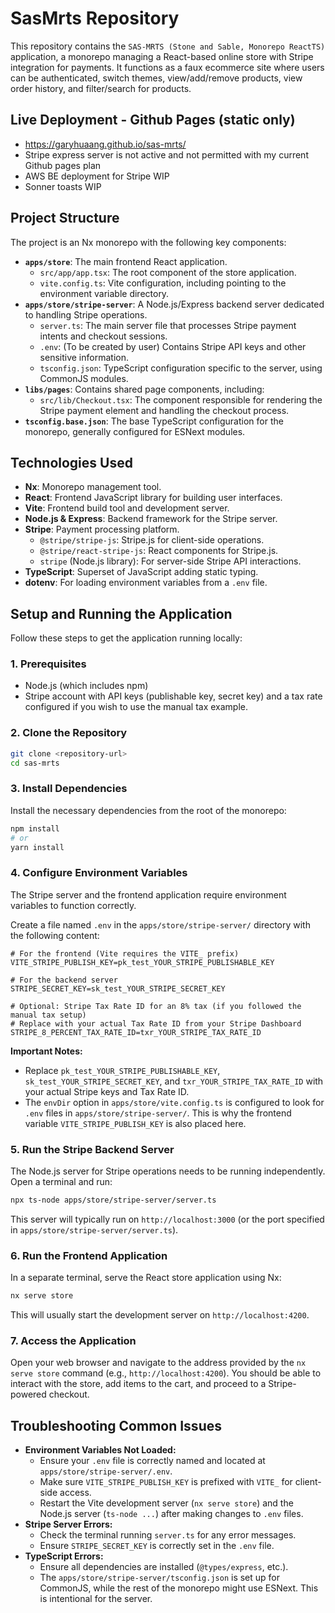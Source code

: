 # SasMrts Repository

This repository contains the `SAS-MRTS (Stone and Sable, Monorepo ReactTS)` application, a monorepo managing a React-based online store with Stripe integration for payments. It functions as a faux ecommerce site where users can be authenticated, switch themes, view/add/remove products, view order history, and filter/search for products. 

## Live Deployment - Github Pages (static only)
- https://garyhuaang.github.io/sas-mrts/
- Stripe express server is not active and not permitted with my current Github pages plan
- AWS BE deployment for Stripe WIP
- Sonner toasts WIP

## Project Structure

The project is an Nx monorepo with the following key components:

- **`apps/store`**: The main frontend React application.
  - `src/app/app.tsx`: The root component of the store application.
  - `vite.config.ts`: Vite configuration, including pointing to the environment variable directory.
- **`apps/store/stripe-server`**: A Node.js/Express backend server dedicated to handling Stripe operations.
  - `server.ts`: The main server file that processes Stripe payment intents and checkout sessions.
  - `.env`: (To be created by user) Contains Stripe API keys and other sensitive information.
  - `tsconfig.json`: TypeScript configuration specific to the server, using CommonJS modules.
- **`libs/pages`**: Contains shared page components, including:
  - `src/lib/Checkout.tsx`: The component responsible for rendering the Stripe payment element and handling the checkout process.
- **`tsconfig.base.json`**: The base TypeScript configuration for the monorepo, generally configured for ESNext modules.

## Technologies Used

- **Nx**: Monorepo management tool.
- **React**: Frontend JavaScript library for building user interfaces.
- **Vite**: Frontend build tool and development server.
- **Node.js & Express**: Backend framework for the Stripe server.
- **Stripe**: Payment processing platform.
  - `@stripe/stripe-js`: Stripe.js for client-side operations.
  - `@stripe/react-stripe-js`: React components for Stripe.js.
  - `stripe` (Node.js library): For server-side Stripe API interactions.
- **TypeScript**: Superset of JavaScript adding static typing.
- **dotenv**: For loading environment variables from a `.env` file.

## Setup and Running the Application

Follow these steps to get the application running locally:

### 1. Prerequisites

- Node.js (which includes npm)
- Stripe account with API keys (publishable key, secret key) and a tax rate configured if you wish to use the manual tax example.

### 2. Clone the Repository

```bash
git clone <repository-url>
cd sas-mrts
```

### 3. Install Dependencies

Install the necessary dependencies from the root of the monorepo:

```bash
npm install
# or
yarn install
```

### 4. Configure Environment Variables

The Stripe server and the frontend application require environment variables to function correctly.

Create a file named `.env` in the `apps/store/stripe-server/` directory with the following content:

```env
# For the frontend (Vite requires the VITE_ prefix)
VITE_STRIPE_PUBLISH_KEY=pk_test_YOUR_STRIPE_PUBLISHABLE_KEY

# For the backend server
STRIPE_SECRET_KEY=sk_test_YOUR_STRIPE_SECRET_KEY

# Optional: Stripe Tax Rate ID for an 8% tax (if you followed the manual tax setup)
# Replace with your actual Tax Rate ID from your Stripe Dashboard
STRIPE_8_PERCENT_TAX_RATE_ID=txr_YOUR_STRIPE_TAX_RATE_ID
```

**Important Notes:**

- Replace `pk_test_YOUR_STRIPE_PUBLISHABLE_KEY`, `sk_test_YOUR_STRIPE_SECRET_KEY`, and `txr_YOUR_STRIPE_TAX_RATE_ID` with your actual Stripe keys and Tax Rate ID.
- The `envDir` option in `apps/store/vite.config.ts` is configured to look for `.env` files in `apps/store/stripe-server/`. This is why the frontend variable `VITE_STRIPE_PUBLISH_KEY` is also placed here.

### 5. Run the Stripe Backend Server

The Node.js server for Stripe operations needs to be running independently. Open a terminal and run:

```bash
npx ts-node apps/store/stripe-server/server.ts
```

This server will typically run on `http://localhost:3000` (or the port specified in `apps/store/stripe-server/server.ts`).

### 6. Run the Frontend Application

In a separate terminal, serve the React store application using Nx:

```bash
nx serve store
```

This will usually start the development server on `http://localhost:4200`.

### 7. Access the Application

Open your web browser and navigate to the address provided by the `nx serve store` command (e.g., `http://localhost:4200`). You should be able to interact with the store, add items to the cart, and proceed to a Stripe-powered checkout.

## Troubleshooting Common Issues

- **Environment Variables Not Loaded:**
  - Ensure your `.env` file is correctly named and located at `apps/store/stripe-server/.env`.
  - Make sure `VITE_STRIPE_PUBLISH_KEY` is prefixed with `VITE_` for client-side access.
  - Restart the Vite development server (`nx serve store`) and the Node.js server (`ts-node ...`) after making changes to `.env` files.
- **Stripe Server Errors:**
  - Check the terminal running `server.ts` for any error messages.
  - Ensure `STRIPE_SECRET_KEY` is correctly set in the `.env` file.
- **TypeScript Errors:**
  - Ensure all dependencies are installed (`@types/express`, etc.).
  - The `apps/store/stripe-server/tsconfig.json` is set up for CommonJS, while the rest of the monorepo might use ESNext. This is intentional for the server.
